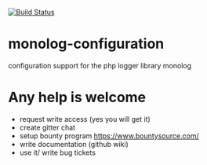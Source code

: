  
[![Build Status](https://travis-ci.org/keywan-ghadami-oxid/monolog-configuration.svg?branch=master)](https://travis-ci.org/keywan-ghadami-oxid/monolog-configuration)

# monolog-configuration
configuration support for the php logger library monolog

# Any help is welcome
- request write access (yes you will get it) 
- create gitter chat
- setup bounty program https://www.bountysource.com/
- write documentation (github wiki) 
- use it/ write bug tickets

